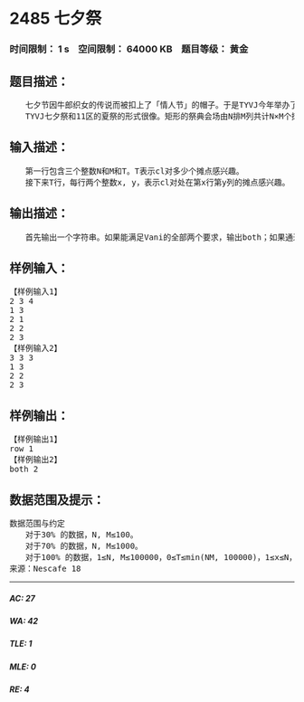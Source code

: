 # 2485 七夕祭   
### 时间限制： 1 s&nbsp;&nbsp;&nbsp;&nbsp;空间限制： 64000 KB&nbsp;&nbsp;&nbsp;&nbsp;题目等级： 黄金  
## 题目描述：  

<pre>
　　七夕节因牛郎织女的传说而被扣上了「情人节」的帽子。于是TYVJ今年举办了一次线下七夕祭。Vani同学今年成功邀请到了cl同学陪他来共度七夕，于是他们决定去TYVJ七夕祭游玩。
　　TYVJ七夕祭和11区的夏祭的形式很像。矩形的祭典会场由N排M列共计N×M个摊点组成。虽然摊点种类繁多，不过cl只对其中的一部分摊点感兴趣，比如章鱼烧、苹果糖、棉花糖、射的屋……什么的。Vani预先联系了七夕祭的负责人zhq，希望能够通过恰当地布置会场，使得各行中cl感兴趣的摊点数一样多，并且各列中cl感兴趣的摊点数也一样多。不过zhq告诉Vani，摊点已经布置完毕了，唯一的调整方式就是交换两个相邻的摊点。两个摊点相邻，当且仅当他们处在同一行或者同一列的相邻位置上。由于zhq率领的TYVJ开发小组成功地扭曲了空间，每一行或每一列的第一个位置和最后一个位置也算作相邻。现在Vani想知道他的两个要求最多能满足多少个。在此前提下，至少需要交换多少次摊点。
</pre>
  
  
## 输入描述：  

<pre>
　　第一行包含三个整数N和M和T。T表示cl对多少个摊点感兴趣。   
　　接下来T行，每行两个整数x, y，表示cl对处在第x行第y列的摊点感兴趣。
</pre>
  
  
## 输出描述：  

<pre>
　　首先输出一个字符串。如果能满足Vani的全部两个要求，输出both；如果通过调整只能使得各行中cl感兴趣的摊点数一样多，输出row；如果只能使各列中cl感兴趣的摊点数一样多，输出column；如果均不能满足，输出impossible。 　　如果输出的字符串不是impossible， 接下来输出最小交换次数，与字符串之间用一个空格隔开。
</pre>
  
  
## 样例输入：  

<pre>
【样例输入1】  
2 3 4   
1 3   
2 1   
2 2   
2 3
【样例输入2】  
3 3 3   
1 3   
2 2   
2 3
</pre>
  
  
## 样例输出：  

<pre>
【样例输出1】  
row 1
【样例输出2】  
both 2
</pre>
  
  
## 数据范围及提示：  

<pre>
数据范围与约定   
　　对于30% 的数据，N, M≤100。   
　　对于70% 的数据，N, M≤1000。   
　　对于100% 的数据，1≤N, M≤100000，0≤T≤min(NM, 100000)，1≤x≤N，1≤y≤M。
来源：Nescafe 18
</pre>
  
  
***  

##### AC: 27  
##### WA: 42  
##### TLE: 1  
##### MLE: 0  
##### RE: 4  
